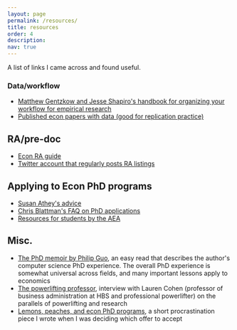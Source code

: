 ```yaml
---
layout: page
permalink: /resources/
title: resources
order: 4
description: 
nav: true
---
```


A list of links I came across and found useful. 
      
### Data/workflow 
* [Matthew Gentzkow and Jesse Shapiro's handbook for organizing your workflow for empirical research](https://web.stanford.edu/~gentzkow/research/CodeAndData.pdf)
* [Published econ papers with data (good for replication practice)](https://ejd.econ.mathematik.uni-ulm.de)

## RA/pre-doc 
* [Econ RA guide](https://raguide.github.io)
* [Twitter account that regularly posts RA listings](https://twitter.com/econ_ra?lang=en)

## Applying to Econ PhD programs 
* [Susan Athey's advice](https://gsb-faculty.stanford.edu/susan-athey/professional-advice/)
* [Chris Blattman's FAQ on PhD applications](https://chrisblattman.com/blog/2022/03/25/faqs-on-phd-applications/)
* [Resources for students by the AEA](https://www.aeaweb.org/resources/students)

## Misc.
* [The PhD memoir by Philip Guo](https://www.dropbox.com/s/5c70typ50be0d9l/pguo-PhD-grind.pdf?dl=0), an easy read that describes the author's computer science PhD experience. The overall PhD experience is somewhat universal across fields, and many important lessons apply to economics
* [The powerlifting professor](https://www.hbs.edu/news/articles/Pages/powerlifting-professor.aspx), interview with Lauren Cohen (professor of business administration at HBS and professional powerlifter) on the parallels of powerlifting and research 
* [Lemons, peaches, and econ PhD programs](/econphdprograms/), a short procrastination piece I wrote when  I was deciding which offer to accept 
